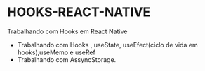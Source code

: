 # HOOKS-REACT-NATIVE
Trabalhando com Hooks em React Native

- Trabalhando com Hooks , useState, useEfect(ciclo de vida em hooks),useMemo e useRef
- Trabalhando com AssyncStorage.
